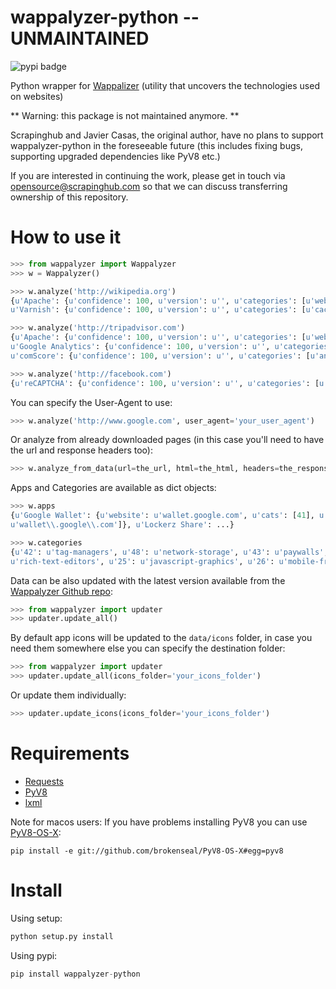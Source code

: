 # wappalyzer-python -- UNMAINTAINED
![pypi badge](https://badge.fury.io/py/scrapy-streamitem.png)

Python wrapper for [Wappalizer](https://wappalyzer.com/) (utility that uncovers the technologies used on websites)

** Warning: this package is not maintained anymore. **

Scrapinghub and Javier Casas, the original author, have no plans
to support wappalyzer-python in the foreseeable future
(this includes fixing bugs, supporting upgraded dependencies like PyV8 etc.)

If you are interested in continuing the work, please get in touch
via opensource@scrapinghub.com so that we can discuss transferring ownership
of this repository.

# How to use it

```python
>>> from wappalyzer import Wappalyzer
>>> w = Wappalyzer()

>>> w.analyze('http://wikipedia.org')
{u'Apache': {u'confidence': 100, u'version': u'', u'categories': [u'web-servers']},
u'Varnish': {u'confidence': 100, u'version': u'', u'categories': [u'cache-tools']}}

>>> w.analyze('http://tripadvisor.com')
{u'Apache': {u'confidence': 100, u'version': u'', u'categories': [u'web-servers']},
u'Google Analytics': {u'confidence': 100, u'version': u'', u'categories': [u'analytics']},
u'comScore': {u'confidence': 100, u'version': u'', u'categories': [u'analytics']}}

>>> w.analyze('http://facebook.com')
{u'reCAPTCHA': {u'confidence': 100, u'version': u'', u'categories': [u'captchas']}}
```

You can specify the User-Agent to use:
```python
>>> w.analyze('http://www.google.com', user_agent='your_user_agent')
```

Or analyze from already downloaded pages (in this case you'll need to have the url and response headers too):
```python
>>> w.analyze_from_data(url=the_url, html=the_html, headers=the_response_headers)
```

Apps and Categories are available as dict objects:
```python
>>> w.apps
{u'Google Wallet': {u'website': u'wallet.google.com', u'cats': [41], u'script': [u'checkout\\.google\\.com',
u'wallet\\.google\\.com']}, u'Lockerz Share': ...}

>>> w.categories
{u'42': u'tag-managers', u'48': u'network-storage', u'43': u'paywalls', u'49': u'feed-readers', u'24':
u'rich-text-editors', u'25': u'javascript-graphics', u'26': u'mobile-frameworks', ...}

```


Data can be also updated with the latest version available from the [Wappalyzer Github repo](https://github.com/AliasIO/Wappalyzer):

```python
>>> from wappalyzer import updater
>>> updater.update_all()
```
By default app icons will be updated to the `data/icons` folder, in case you need them somewhere else you can specify the destination folder:

```python
>>> from wappalyzer import updater
>>> updater.update_all(icons_folder='your_icons_folder')
```

Or update them individually:

```python
>>> updater.update_icons(icons_folder='your_icons_folder')
```

# Requirements

* [Requests](https://github.com/kennethreitz/requests)
* [PyV8](https://github.com/okoye/PyV8)
* [lxml](https://github.com/lxml/lxml)

Note for macos users: If you have problems installing PyV8 you can use [PyV8-OS-X](https://github.com/brokenseal/PyV8-OS-X):
```
pip install -e git://github.com/brokenseal/PyV8-OS-X#egg=pyv8
```

# Install

Using setup:

```python
python setup.py install
```

Using pypi:

```python
pip install wappalyzer-python
```


